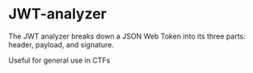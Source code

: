 # JWT-analyzer
The JWT analyzer breaks down a JSON Web Token into its three parts: header, payload, and signature. 

Useful for general use in CTFs 
